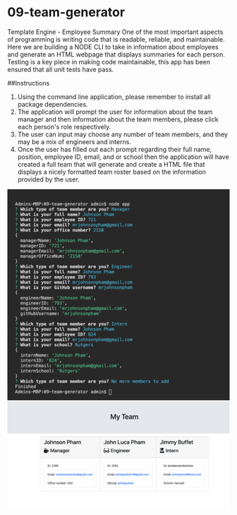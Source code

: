 # 09-team-generator

Template Engine - Employee Summary
One of the most important aspects of programming is writing code that is readable, reliable, and maintainable. Here we are building a NODE CLI to take in information about employees and generate an HTML webpage that displays summaries for each person. Testing is a key piece in making code maintainable, this app has been ensured that all unit tests have pass.

##Instructions
1. Using the command line application, please remember to install all package dependencies.
2. The application will prompt the user for information about the team manager and then information about the team members, please click each person's role respectively. 
3. The user can input may choose any number of team members, and they may be a mix of engineers and interns.
4. Once the user has filled out each prompt regarding their full name, position, employee ID, email, and or school then the application will have created a full team that will generate and create a HTML file that displays a nicely formatted team roster based on the information provided by the user. 

![Employee prompts 1](./assets/images/prompts.png)
![Employee Summary 2](./assets/images/teampage.png)
